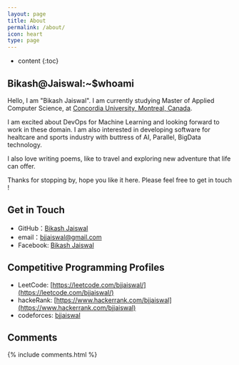 ```yaml
---
layout: page
title: About
permalink: /about/
icon: heart
type: page
---
```


* content
{:toc}

## Bikash@Jaiswal:~$whoami

Hello, I am "Bikash Jaiswal". I am currently studying Master of Applied Computer Science, at 
<a href="http://www.concordia.ca">Concordia University, Montreal, Canada</a>.

I am excited about DevOps for Machine Learning and looking forward to work in these domain. I am also interested in developing software for healtcare and sports industry with buttress of AI, Parallel,  BigData technology.

I also love writing poems, like to travel and exploring new adventure that life can offer.

Thanks for stopping by, hope you like it here. Please feel free to get in touch !



## Get in Touch

* GitHub：[Bikash Jaiswal](https://github.com/bikash-jaiswal)
* email：[bjjaiswal@gmail.com](bjjaiswal@gmail.com)
* Facebook: [Bikash Jaiswal](https://www.facebook.com/bikashjaiswal)


## Competitive Programming Profiles
* LeetCode:  [https://leetcode.com/bjjaiswal/](https://leetcode.com/bjjaiswal/)
* hackeRank:  [https://www.hackerrank.com/bjjaiswal](https://www.hackerrank.com/bjjaiswal)
* codeforces: [bjjaiswal]()



## Comments

{% include comments.html %}
